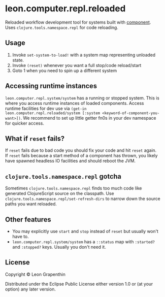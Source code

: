 # leon.computer.repl.reloaded

Reloaded workflow development tool for systems built with [component](https://github.com/stuartsierra/component).  Uses `clojure.tools.namespace.repl` for code reloading.

## Usage

1. Invoke `set-system-to-load!` with a system map representing unloaded state.
2. Invoke `(reset)` whenever you want a full stop/code reload/start
3. Goto 1 when you need to spin up a different system

## Accessing runtime instances
`leon.computer.repl.system/system` has a running or stopped system.  This is where you access runtime instances of loaded components.  Access runtime facilities for dev use via `(get-in leon.computer.repl.reloaded/system [:system <keyword-of-component-you-want>])`.  We recommend to set up little getter fn0s in your dev namespace for quicker access.

## What if `reset` fails?

If `reset` fails due to bad code you should fix your code and hit `reset` again.  If `reset` fails because a start method of a component has thrown, you likely have spawned headless IO facilities and should reboot the JVM.

## `clojure.tools.namespace.repl` gotcha

Sometimes `clojure.tools.namespace.repl` finds too much code like generated ClojureScript source on the classpath. Use `clojure.tools.namespace.repl/set-refresh-dirs` to narrow down the source paths you want reloaded.

## Other features
- You may explicitly use `start` and `stop` instead of `reset` but usually won't have to.
- `leon.computer.repl.system/system` has a `::status` map with `:started?` and `:stopped?` keys.  Usually you don't need it.

## License

Copyright © Leon Grapenthin

Distributed under the Eclipse Public License either version 1.0 or (at your option) any later version.
